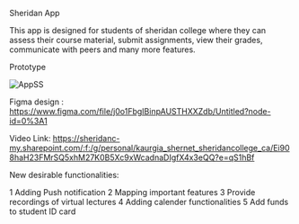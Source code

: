 Sheridan App

This app is designed for students of sheridan college where they can assess their course material, submit assignments, view their grades, communicate with peers and many more features.

Prototype 

![AppSS](https://user-images.githubusercontent.com/50750038/155932112-9fd4c446-b172-447f-a61b-75a9f81cd681.PNG)

Figma design : https://www.figma.com/file/j0o1FbgIBinpAUSTHXXZdb/Untitled?node-id=0%3A1

Video Link: https://sheridanc-my.sharepoint.com/:f:/g/personal/kaurgia_shernet_sheridancollege_ca/Ei908haH23FMrSQ5xhM27K0B5Xc9xWcadnaDIgfX4x3eQQ?e=qS1hBf

New desirable functionalities:

1 Adding Push notification
2 Mapping important features
3 Provide recordings of virtual lectures
4 Adding calender functionalities
5 Add funds to student ID card

